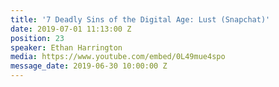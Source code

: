 ```yaml
---
title: '7 Deadly Sins of the Digital Age: Lust (Snapchat)'
date: 2019-07-01 11:13:00 Z
position: 23
speaker: Ethan Harrington
media: https://www.youtube.com/embed/0L49mue4spo
message_date: 2019-06-30 10:00:00 Z
---
```


